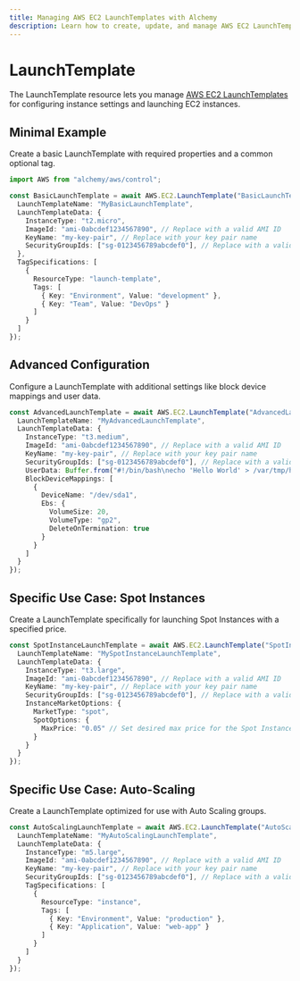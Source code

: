 ```yaml
---
title: Managing AWS EC2 LaunchTemplates with Alchemy
description: Learn how to create, update, and manage AWS EC2 LaunchTemplates using Alchemy Cloud Control.
---
```


# LaunchTemplate

The LaunchTemplate resource lets you manage [AWS EC2 LaunchTemplates](https://docs.aws.amazon.com/ec2/latest/userguide/) for configuring instance settings and launching EC2 instances.

## Minimal Example

Create a basic LaunchTemplate with required properties and a common optional tag.

```ts
import AWS from "alchemy/aws/control";

const BasicLaunchTemplate = await AWS.EC2.LaunchTemplate("BasicLaunchTemplate", {
  LaunchTemplateName: "MyBasicLaunchTemplate",
  LaunchTemplateData: {
    InstanceType: "t2.micro",
    ImageId: "ami-0abcdef1234567890", // Replace with a valid AMI ID
    KeyName: "my-key-pair", // Replace with your key pair name
    SecurityGroupIds: ["sg-0123456789abcdef0"], // Replace with a valid security group ID
  },
  TagSpecifications: [
    {
      ResourceType: "launch-template",
      Tags: [
        { Key: "Environment", Value: "development" },
        { Key: "Team", Value: "DevOps" }
      ]
    }
  ]
});
```

## Advanced Configuration

Configure a LaunchTemplate with additional settings like block device mappings and user data.

```ts
const AdvancedLaunchTemplate = await AWS.EC2.LaunchTemplate("AdvancedLaunchTemplate", {
  LaunchTemplateName: "MyAdvancedLaunchTemplate",
  LaunchTemplateData: {
    InstanceType: "t3.medium",
    ImageId: "ami-0abcdef1234567890", // Replace with a valid AMI ID
    KeyName: "my-key-pair", // Replace with your key pair name
    SecurityGroupIds: ["sg-0123456789abcdef0"], // Replace with a valid security group ID
    UserData: Buffer.from("#!/bin/bash\necho 'Hello World' > /var/tmp/hello.txt").toString('base64'),
    BlockDeviceMappings: [
      {
        DeviceName: "/dev/sda1",
        Ebs: {
          VolumeSize: 20,
          VolumeType: "gp2",
          DeleteOnTermination: true
        }
      }
    ]
  }
});
```

## Specific Use Case: Spot Instances

Create a LaunchTemplate specifically for launching Spot Instances with a specified price.

```ts
const SpotInstanceLaunchTemplate = await AWS.EC2.LaunchTemplate("SpotInstanceLaunchTemplate", {
  LaunchTemplateName: "MySpotInstanceLaunchTemplate",
  LaunchTemplateData: {
    InstanceType: "t3.large",
    ImageId: "ami-0abcdef1234567890", // Replace with a valid AMI ID
    KeyName: "my-key-pair", // Replace with your key pair name
    SecurityGroupIds: ["sg-0123456789abcdef0"], // Replace with a valid security group ID
    InstanceMarketOptions: {
      MarketType: "spot",
      SpotOptions: {
        MaxPrice: "0.05" // Set desired max price for the Spot Instance
      }
    }
  }
});
```

## Specific Use Case: Auto-Scaling

Create a LaunchTemplate optimized for use with Auto Scaling groups.

```ts
const AutoScalingLaunchTemplate = await AWS.EC2.LaunchTemplate("AutoScalingLaunchTemplate", {
  LaunchTemplateName: "MyAutoScalingLaunchTemplate",
  LaunchTemplateData: {
    InstanceType: "m5.large",
    ImageId: "ami-0abcdef1234567890", // Replace with a valid AMI ID
    KeyName: "my-key-pair", // Replace with your key pair name
    SecurityGroupIds: ["sg-0123456789abcdef0"], // Replace with a valid security group ID
    TagSpecifications: [
      {
        ResourceType: "instance",
        Tags: [
          { Key: "Environment", Value: "production" },
          { Key: "Application", Value: "web-app" }
        ]
      }
    ]
  }
});
```